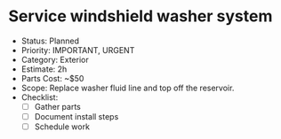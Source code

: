 # Service windshield washer system

- Status: Planned
- Priority: IMPORTANT, URGENT
- Category: Exterior
- Estimate: 2h
- Parts Cost: ~$50
- Scope: Replace washer fluid line and top off the reservoir.
- Checklist:
  - [ ] Gather parts
  - [ ] Document install steps
  - [ ] Schedule work
